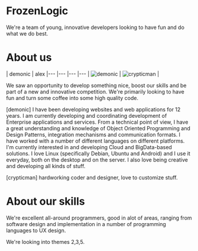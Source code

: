 FrozenLogic
================

We're a team of young, innovative developers looking to have fun and do what we do best.

About us
===========================

| demonic | alex
|--- |--- |--- |---
| ![demonic](https://pbs.twimg.com/profile_images/422425944070946816/cg2F5NjW_400x400.jpeg) | ![crypticman](https://pbs.twimg.com/profile_images/1594713657/nightsoul_100x100_400x400.jpg) |

We saw an opportunity to develop something nice, boost our skills and be part of a new and innovative competition. We're primarily looking to have fun and turn some coffee into some high quality code.

[demonic]
I have been developing websites and web applications for 12 years. I am currently developing and coordinating development of Enterprise applications and services.
From a technical point of view, I have a great understanding and knowledge of Object Oriented Programming and Design Patterns, integration mechanisms and communication formats. I have worked with a number of different languages on different platforms. I'm currently interested in and developing Cloud and BigData-based solutions.
I love Linux (specifically Debian, Ubuntu and Android) and I use it everyday, both on the desktop and on the server.
I also love being creative and developing all kinds of stuff.

[crypticman]
hardworking coder and designer, love to customize stuff.

About our skills
=======
We're excellent all-around programmers, good in alot of areas, ranging from software design and implementation in a number of programming languages to UX design.

We're looking into themes 2,3,5.
